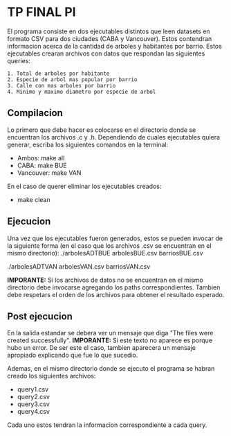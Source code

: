 # TP FINAL PI

El programa consiste en dos ejecutables distintos que leen datasets en formato CSV para dos ciudades (CABA y Vancouver). Estos contendran informacion acerca de la cantidad de arboles y habitantes por barrio. 
Estos ejecutables crearan archivos con datos que respondan las siguientes queries:

	1. Total de arboles por habitante
	2. Especie de arbol mas popular por barrio
	3. Calle con mas arboles por barrio
	4. Minimo y maximo diametro por especie de arbol


## Compilacion
Lo primero que debe hacer es colocarse en el directorio donde se encuentran los archivos .c y .h. Dependiendo de cuales ejecutables quiera generar, escriba los siguientes comandos en la terminal:
- Ambos: make all
- CABA: make BUE
- Vancouver: make VAN

En el caso de querer eliminar los ejecutables creados:
- make clean


## Ejecucion
Una vez que los ejecutables fueron generados, estos se pueden invocar de la siguiente forma (en el caso que los archivos .csv se encuentran en el mismo directorio):
./arbolesADTBUE arbolesBUE.csv barriosBUE.csv

./arbolesADTVAN arbolesVAN.csv barriosVAN.csv

**IMPORANTE:** Si los archivos de datos no se encuentran en el mismo directorio debe invocarse agregando los paths correspondientes. Tambien debe respetars el orden de los archivos para obtener el resultado esperado. 


## Post ejecucion
En la salida estandar se debera ver un mensaje que diga 
"The files were created successfully".
**IMPORANTE:** Si este texto no aparece es porque hubo un error. De ser este el caso, tambien aparecera un mensaje apropiado explicando que fue lo que sucedio. 

Ademas, en el mismo directorio donde se ejecuto el programa se habran creado los siguientes archivos:
- query1.csv
- query2.csv
- query3.csv
- query4.csv

Cada uno estos tendran la informacion correspondiente a cada query.
